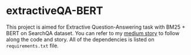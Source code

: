 # extractiveQA-BERT

This project is aimed for Extractive Question-Answering task with BM25 + BERT on SearchQA dataset. You can refer to my [medium story](https://medium.com/mlearning-ai/question-answering-with-bert-1842c7cce472) to follow along the code and story.
All of the dependencies is listed on `requirements.txt` file.
